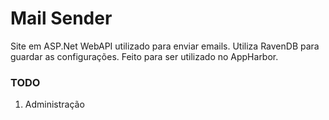 # Mail Sender

Site em ASP.Net WebAPI utilizado para enviar emails. Utiliza RavenDB para guardar as configurações. Feito para ser utilizado no AppHarbor.

### TODO

1. Administração